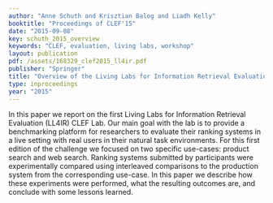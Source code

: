```yaml
---
author: "Anne Schuth and Krisztian Balog and Liadh Kelly"
booktitle: "Proceedings of CLEF'15"
date: "2015-09-08"
key: schuth_2015_overview
keywords: "CLEF, evaluation, living labs, workshop"
layout: publication
pdf: /assets/168329_clef2015_ll4ir.pdf
publisher: "Springer"
title: "Overview of the Living Labs for Information Retrieval Evaluation (LL4IR) CLEF Lab 2015"
type: inproceedings
year: "2015"
---
```


In this paper we report on the first Living Labs for Information Retrieval Evaluation (LL4IR) CLEF Lab. Our main goal with the lab is to provide a benchmarking platform for researchers to evaluate their ranking systems in a live setting with real users in their natural task environments. For this first edition of the challenge we focused on two specific use-cases: product search and web search. Ranking systems submitted by participants were experimentally compared using interleaved comparisons to the production system from the corresponding use-case. In this paper we describe how these experiments were performed, what the resulting outcomes are, and conclude with some lessons learned.

